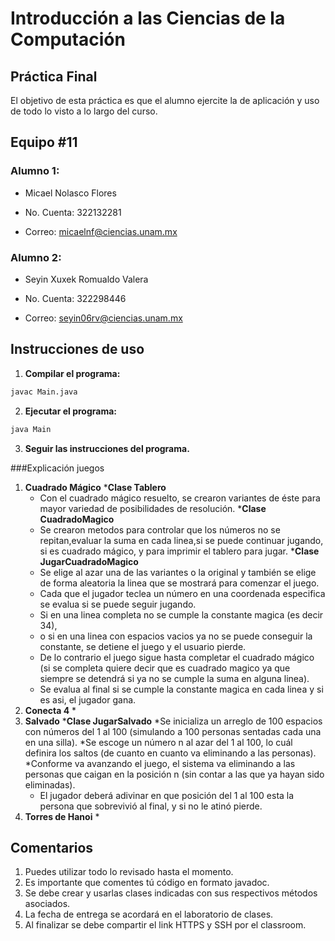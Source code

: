 # Introducción a las Ciencias de la Computación
## Práctica Final
El objetivo de esta práctica es que el alumno ejercite la de aplicación y uso de todo lo visto a lo largo del curso.

## Equipo #11 
### Alumno 1:
* Micael Nolasco Flores

* No. Cuenta: 322132281

* Correo: micaelnf@ciencias.unam.mx

### Alumno 2:
* Seyin Xuxek Romualdo Valera

* No. Cuenta: 322298446

* Correo: seyin06rv@ciencias.unam.mx
  
## Instrucciones de uso
1. **Compilar el programa:**

```bash
javac Main.java
```

2. **Ejecutar el programa:**

```bash
java Main
```
3. **Seguir las instrucciones del programa.**

###Explicación juegos
1. **Cuadrado Mágico**
   ***Clase Tablero**
   * Con el cuadrado mágico resuelto, se crearon variantes de éste para mayor variedad de posibilidades de resolución.
   ***Clase CuadradoMagico**
   * Se crearon metodos para controlar que los números no se repitan,evaluar la suma en cada linea,si se puede continuar jugando, si es cuadrado mágico, y para imprimir el tablero para jugar.
   ***Clase JugarCuadradoMagico**
   * Se elige al azar una de las variantes o la original y también se elige de forma aleatoria la linea que se mostrará para comenzar el juego.
   * Cada que el jugador teclea un número en una coordenada especifica se evalua si se puede seguir jugando.
   * Si en una linea completa no se cumple la constante magica (es decir 34),
   * o si en una linea con espacios vacios ya no se puede conseguir la constante, se detiene el juego y el usuario pierde.
   * De lo contrario el juego sigue hasta completar el cuadrado mágico (si se completa quiere decir que es cuadrado magico ya que siempre se detendrá si ya no se cumple la suma en alguna linea).
   * Se evalua al final si se cumple la constante magica en cada linea y si es asi, el jugador gana. 
3. **Conecta 4**
   *
5. **Salvado**
   ***Clase JugarSalvado**
   *Se inicializa un arreglo de 100 espacios con números del 1 al 100 (simulando a 100 personas sentadas cada una en una silla).
   *Se escoge un número n al azar del 1 al 100, lo cuál definira los saltos (de cuanto en cuanto va eliminando a las personas).
   *Conforme va avanzando el juego, el sistema va eliminando a las personas que caigan en la posición n (sin contar a las que ya hayan sido eliminadas).
   * El jugador deberá adivinar en que posición del 1 al 100 esta la persona que sobrevivió al final, y si no le atinó pierde.
7. **Torres de Hanoi**
   *

   
## Comentarios
1. Puedes utilizar todo lo revisado hasta el momento.
2. Es importante que comentes tú código en formato javadoc.
3. Se debe crear y usarlas clases indicadas con sus respectivos métodos asociados.
4. La fecha de entrega se acordará en el laboratorio de clases.
5. Al finalizar se debe compartir el link HTTPS y SSH por el classroom.
